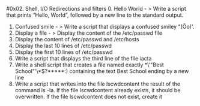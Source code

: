 #0x02. Shell, I/O Redirections and filters
0. Hello World - > Write a script that prints “Hello, World”, followed by a new line to the standard output.
1. Confused smile - > Write a script that displays a confused smiley "(Ôo)'.
2. Display a file - > Display the content of the /etc/passwd file
3. Display the content of /etc/passwd and /etc/hosts
4. Display the last 10 lines of /etc/passwd
5. Display the first 10 lines of /etc/passwd
6. Write a script that displays the third line of the file iacta
7. Write a shell script that creates a file named exactly \*\\'"Best School"\'\\*$\?\*\*\*\*\*:) containing the text Best School ending by a new line
8. Write a script that writes into the file lscwdcontent the result of the command ls -la. If the file lscwdcontent already exists, it should be overwritten. If the file lscwdcontent does not exist, create it
